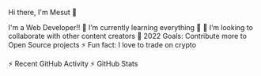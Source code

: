 Hi there, I'm Mesut 👋

I'm a Web Developer!!
🌱 I’m currently learning everything 🤣
👯 I’m looking to collaborate with other content creators
🥅 2022 Goals: Contribute more to Open Source projects
⚡ Fun fact: I love to trade on crypto

⚡ Recent GitHub Activity
⚡ GitHub Stats

<!-- BLOG-POST-LIST:START -->
<!-- BLOG-POST-LIST:END -->
